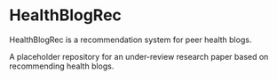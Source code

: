 # HealthBlogRec

HealthBlogRec is a recommendation system for peer health blogs.

A placeholder repository for an under-review research paper based on recommending health blogs.
